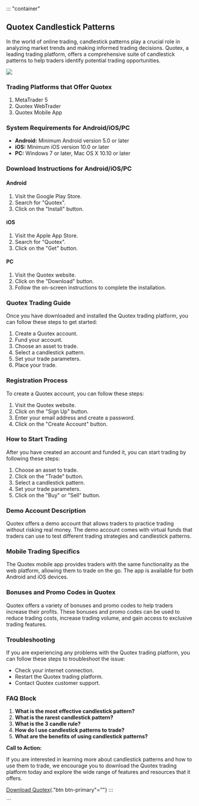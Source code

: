 ::: \"container\"
## Quotex Candlestick Patterns

In the world of online trading, candlestick patterns play a crucial role
in analyzing market trends and making informed trading decisions.
Quotex, a leading trading platform, offers a comprehensive suite of
candlestick patterns to help traders identify potential trading
opportunities.

[![](https://static.quotex.io/files/4_en/300_250.jpg)](https://traff.sbs/brokerqxlid)

### Trading Platforms that Offer Quotex

1.  MetaTrader 5
2.  Quotex WebTrader
3.  Quotex Mobile App

### System Requirements for Android/iOS/PC

-   **Android:** Minimum Android version 5.0 or later
-   **iOS:** Minimum iOS version 10.0 or later
-   **PC:** Windows 7 or later, Mac OS X 10.10 or later

### Download Instructions for Android/iOS/PC

#### Android

1.  Visit the Google Play Store.
2.  Search for "Quotex".
3.  Click on the "Install" button.

#### iOS

1.  Visit the Apple App Store.
2.  Search for "Quotex".
3.  Click on the "Get" button.

#### PC

1.  Visit the Quotex website.
2.  Click on the "Download" button.
3.  Follow the on-screen instructions to complete the installation.

### Quotex Trading Guide

Once you have downloaded and installed the Quotex trading platform, you
can follow these steps to get started:

1.  Create a Quotex account.
2.  Fund your account.
3.  Choose an asset to trade.
4.  Select a candlestick pattern.
5.  Set your trade parameters.
6.  Place your trade.

### Registration Process

To create a Quotex account, you can follow these steps:

1.  Visit the Quotex website.
2.  Click on the "Sign Up" button.
3.  Enter your email address and create a password.
4.  Click on the "Create Account" button.

### How to Start Trading

After you have created an account and funded it, you can start trading
by following these steps:

1.  Choose an asset to trade.
2.  Click on the "Trade" button.
3.  Select a candlestick pattern.
4.  Set your trade parameters.
5.  Click on the "Buy" or "Sell" button.

### Demo Account Description

Quotex offers a demo account that allows traders to practice trading
without risking real money. The demo account comes with virtual funds
that traders can use to test different trading strategies and
candlestick patterns.

### Mobile Trading Specifics

The Quotex mobile app provides traders with the same functionality as
the web platform, allowing them to trade on the go. The app is available
for both Android and iOS devices.

### Bonuses and Promo Codes in Quotex

Quotex offers a variety of bonuses and promo codes to help traders
increase their profits. These bonuses and promo codes can be used to
reduce trading costs, increase trading volume, and gain access to
exclusive trading features.

### Troubleshooting

If you are experiencing any problems with the Quotex trading platform,
you can follow these steps to troubleshoot the issue:

-   Check your internet connection.
-   Restart the Quotex trading platform.
-   Contact Quotex customer support.

### FAQ Block

1.  **What is the most effective candlestick pattern?**
2.  **What is the rarest candlestick pattern?**
3.  **What is the 3 candle rule?**
4.  **How do I use candlestick patterns to trade?**
5.  **What are the benefits of using candlestick patterns?**

**Call to Action:**

If you are interested in learning more about candlestick patterns and
how to use them to trade, we encourage you to download the Quotex
trading platform today and explore the wide range of features and
resources that it offers.

[Download Quotex](\%22https://traff.sbs/brokerqxlid\%22){."btn
btn-primary"=""}
:::

\`\`\`

